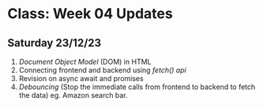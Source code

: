 # Class: Week 04 Updates

## Saturday 23/12/23

1. *Document Object Model* (DOM) in HTML
2. Connecting frontend and backend using *fetch() api*
3. Revision on async await and promises
4. *Debouncing* (Stop the immediate calls from frontend to backend to fetch the data)
    eg. Amazon search bar.
